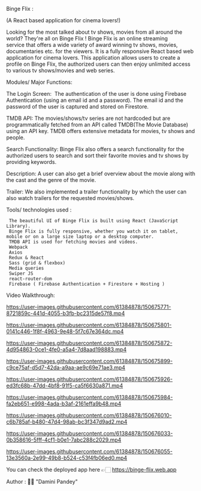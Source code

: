 



Binge Flix :

(A React based application for cinema lovers!)

Looking for the most talked about tv shows, movies from all around the world?
They're all on Binge Flix !
Binge Flix is an online streaming service that offers a wide variety of award winning tv shows, movies, documentaries etc. for the viewers.
It is a fully responsive React based web application for cinema lovers.
This application allows users to create a profile on Binge Flix, the authorized users can then enjoy unlimited access to various tv shows/movies and web series.



Modules/ Major Functions:

The Login Screen: 
The authentication of the user is done using Firebase Authentication (using an email id and a password).
The email id and the password of the user is captured and stored on Firestore.

TMDB API:
The movies/shows/tv series are not hardcoded but are programmatically fetched from an API called TMDB(The Movie Database) using an API key.
TMDB offers extensive metadata for movies, tv shows and people.

Search Functionality:
Binge Flix also offers a search functionality for the authorized users to search and sort their favorite movies and tv shows by providing keywords.

Description:
A user can also get a brief overview about the movie along with the cast and the genre of the movie.

Trailer:
We also implemented a trailer functionality by which the user can also watch trailers for the requested movies/shows.



Tools/ technologies used :
     
     The beautiful UI of Binge Flix is built using React (JavaScript Library).
     Binge Flix is fully responsive, whether you watch it on tablet, mobile or on a large size laptop or a desktop computer.
     TMDB API is used for fetching movies and videos.
     Webpack
     Axios
     Redux & React
     Sass (grid & flexbox)
     Media queries
     Swiper JS
     react-router-dom
     Firebase ( Firebase Authentication + Firestore + Hosting )
    
    

Video Walkthrough:
   
     

https://user-images.githubusercontent.com/61384878/150675771-8721859c-441d-4055-b3fb-bc2315de57f8.mp4



https://user-images.githubusercontent.com/61384878/150675801-0141c446-1f8f-4963-9e48-5f7c67e364dc.mp4



https://user-images.githubusercontent.com/61384878/150675872-4d954863-0ce1-4fe0-a5a4-7d8aad198883.mp4



https://user-images.githubusercontent.com/61384878/150675899-c9ce75af-d5d7-42da-a9aa-ae9c69e71ae3.mp4



https://user-images.githubusercontent.com/61384878/150675926-ed3fc68b-47dd-4bf8-91f5-ca5f6630a871.mp4



https://user-images.githubusercontent.com/61384878/150675984-fa2eb651-e998-4ada-b3af-2161effa9b48.mp4



https://user-images.githubusercontent.com/61384878/150676010-c6b785af-b480-47d4-98ab-bc3f347d9ad2.mp4



https://user-images.githubusercontent.com/61384878/150676033-0b358616-5fff-4cf1-b0e1-7abc288c2029.mp4



https://user-images.githubusercontent.com/61384878/150676055-13e3560a-2e99-49b8-b524-c53f4fb06ed0.mp4




You can check the deployed app here 👉🏻 https://binge-flix.web.app

Author : ✍🏻 "Damini Pandey"



